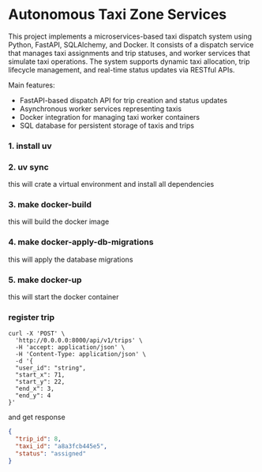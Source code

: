 # Autonomous Taxi Zone Services

This project implements a microservices-based taxi dispatch system using 
Python, FastAPI, SQLAlchemy, and Docker. 
It consists of a dispatch service that manages taxi assignments and trip statuses,
and worker services that simulate taxi operations.
The system supports dynamic taxi allocation, trip lifecycle management,
and real-time status updates via RESTful APIs.

Main features:
- FastAPI-based dispatch API for trip creation and status updates
- Asynchronous worker services representing taxis
- Docker integration for managing taxi worker containers
- SQL database for persistent storage of taxis and trips


### 1. install uv

### 2. uv sync
this will crate a virtual environment and install all dependencies

### 3. make docker-build
this will build the docker image

### 4. make docker-apply-db-migrations
this will apply the database migrations

### 5. make docker-up
this will start the docker container

### register trip
```shell
curl -X 'POST' \
  'http://0.0.0.0:8000/api/v1/trips' \
  -H 'accept: application/json' \
  -H 'Content-Type: application/json' \
  -d '{
  "user_id": "string",
  "start_x": 71,
  "start_y": 22,
  "end_x": 3,
  "end_y": 4
}'
```
and get response
```json
{
  "trip_id": 8,
  "taxi_id": "a8a3fcb445e5",
  "status": "assigned"
}
```
